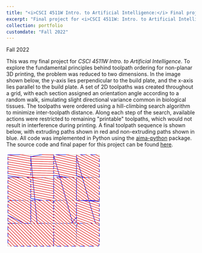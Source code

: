 ```yaml
---
title: "<i>CSCI 4511W Intro. to Artificial Intelligence:</i> Final project"
excerpt: "Final project for <i>CSCI 4511W: Intro. to Artificial Intelligence</i>, titled \"Sequencing Tissue-Imitating 3D Printer Toolpaths for Time-Optimal Printing Under Printability Constraints.\" <br/><img src='/images/csci4511w_plot_transparent.png' width='50%'>"
collection: portfolio
customdate: "Fall 2022"
---
```


<p class="page__date"><strong><i class="fa fa-fw fa-calendar" aria-hidden="true"></i> </strong>Fall 2022</p>

This was my final project for <i>CSCI 4511W Intro. to Artificial Intelligence</i>. To explore the fundamental principles behind toolpath ordering for non-planar 3D printing, the problem was reduced to two dimensions. In the image shown below, the y-axis lies perpendicular to the build plate, and the x-axis lies parallel to the build plate. A set of 2D toolpaths was created throughout a grid, with each section assigned an orientation angle according to a random walk, simulating slight directional variance common in biological tissues. The toolpaths were ordered using a hill-climbing search algorithm to minimize inter-toolpath distance. Along each step of the search, available actions were restricted to remaining "printable" toolpaths, which would not result in interference during printing. A final toolpath sequence is shown below, with extruding paths shown in red and non-extruding paths shown in blue. All code was implemented in Python using the <a href="https://github.com/aimacode/aima-python" target="_blank">aima-python</a> package. The source code and final paper for this project can be found <a href="https://github.com/Spenbert02/CSCI-4511W-Final-Project" target="_blank">here</a>.

<img src='/images/csci4511w_plot_transparent.png' width="50%">
